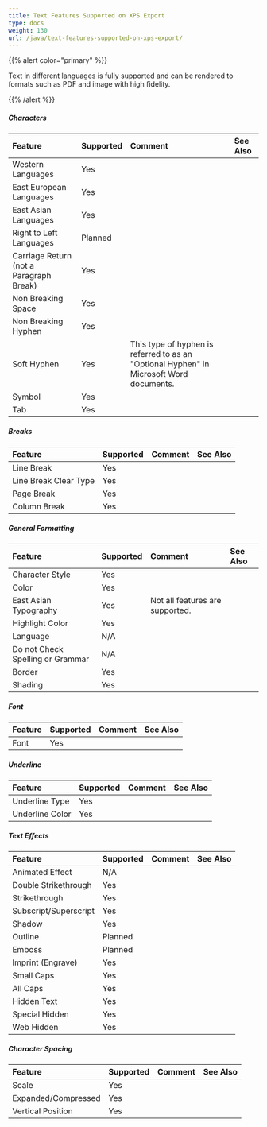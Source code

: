 ```yaml
---
title: Text Features Supported on XPS Export
type: docs
weight: 130
url: /java/text-features-supported-on-xps-export/
---
```


{{% alert color="primary" %}} 

Text in different languages is fully supported and can be rendered to formats such as PDF and image with high fidelity.

{{% /alert %}} 
##### **Characters**

|**Feature**|**Supported**|**Comment**|**See Also**|
| :- | :- | :- | :- |
|Western Languages |Yes | | |
|East European Languages |Yes | | |
|East Asian Languages |Yes | | |
|Right to Left Languages |Planned | | |
|Carriage Return (not a Paragraph Break) |Yes | | |
|Non Breaking Space |Yes | | |
|Non Breaking Hyphen |Yes | | |
|Soft Hyphen |Yes |This type of hyphen is referred to as an "Optional Hyphen" in Microsoft Word documents. | |
|Symbol |Yes | | |
|Tab |Yes | | |
##### **Breaks**

|**Feature**|**Supported**|**Comment**|**See Also**|
| :- | :- | :- | :- |
|Line Break |Yes | | |
|Line Break Clear Type |Yes | | |
|Page Break |Yes | | |
|Column Break |Yes | | |
##### **General Formatting**

|**Feature**|**Supported**|**Comment**|**See Also**|
| :- | :- | :- | :- |
|Character Style |Yes | | |
|Color |Yes | | |
|East Asian Typography |Yes |Not all features are supported. | |
|Highlight Color |Yes | | |
|Language |N/A | | |
|Do not Check Spelling or Grammar |N/A | | |
|Border |Yes | | |
|Shading |Yes | | |
##### **Font**

|**Feature**|**Supported**|**Comment**|**See Also**|
| :- | :- | :- | :- |
|Font |Yes | | |
##### **Underline**

|**Feature**|**Supported**|**Comment**|**See Also**|
| :- | :- | :- | :- |
|Underline Type |Yes | | |
|Underline Color |Yes | | |
##### **Text Effects**

|**Feature**|**Supported**|**Comment**|**See Also**|
| :- | :- | :- | :- |
|Animated Effect |N/A | | |
|Double Strikethrough |Yes | | |
|Strikethrough |Yes | | |
|Subscript/Superscript |Yes | | |
|Shadow |Yes | | |
|Outline |Planned | | |
|Emboss |Planned | | |
|Imprint (Engrave) |Yes | | |
|Small Caps |Yes | | |
|All Caps |Yes | | |
|Hidden Text |Yes | | |
|Special Hidden |Yes | | |
|Web Hidden |Yes | | |
##### **Character Spacing**

|**Feature**|**Supported**|**Comment**|**See Also**|
| :- | :- | :- | :- |
|Scale |Yes | | |
|Expanded/Compressed |Yes | | |
|Vertical Position |Yes | | |

